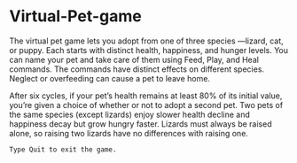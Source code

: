 # Virtual-Pet-game
The virtual pet game lets you adopt from one of three species —lizard, cat,  or puppy. Each starts with distinct health, happiness, and hunger levels. You can name your pet and take care of  them using Feed, Play, and Heal commands. The commands have distinct effects on different species. Neglect or overfeeding can cause a pet to leave home. 



   After six cycles, if your pet’s health remains at least 80% of its initial value, you’re given a choice of whether or not to adopt a second pet. Two pets of the same species (except lizards) enjoy slower health decline and happiness decay but grow hungry faster. Lizards must always be raised alone, so raising two lizards have no differences with raising one. 

    

    Type Quit to exit the game.



